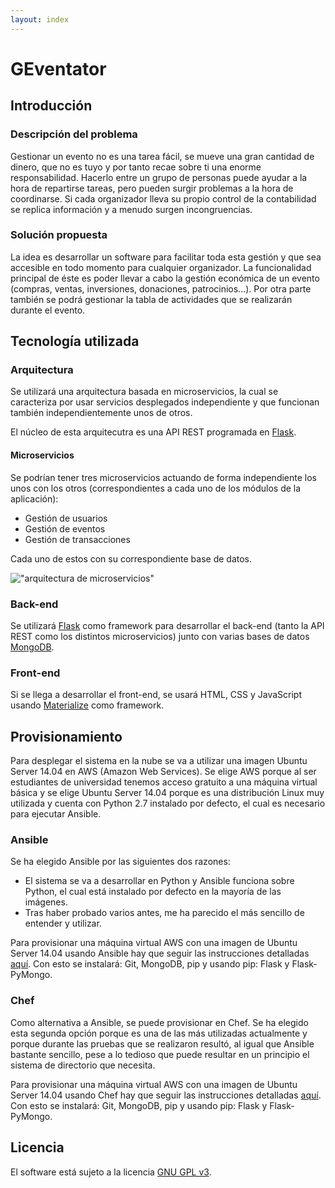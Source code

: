 ```yaml
---
layout: index
---
```


# GEventator

## Introducción

### Descripción del problema

Gestionar un evento no es una tarea fácil, se mueve una gran cantidad de dinero, que no es tuyo y por tanto recae sobre ti una enorme responsabilidad. Hacerlo entre un grupo de personas puede ayudar a la hora de repartirse tareas, pero pueden surgir problemas a la hora de coordinarse. Si cada organizador lleva su propio control de la contabilidad se replica información y a menudo surgen incongruencias.

### Solución propuesta

La idea es desarrollar un software para facilitar toda esta gestión y que sea accesible en todo momento para cualquier organizador. La funcionalidad principal de éste es poder llevar a cabo la gestión económica de un evento (compras, ventas, inversiones, donaciones, patrocinios...). Por otra parte también se podrá gestionar la tabla de actividades que se realizarán durante el evento.

## Tecnología utilizada

### Arquitectura

Se utilizará una arquitectura basada en microservicios, la cual se caracteriza por usar servicios desplegados independiente y que funcionan también independientemente unos de otros.

El núcleo de esta arquitecutra es una API REST programada en [Flask](http://flask.pocoo.org/).

#### Microservicios

Se podrían tener tres microservicios actuando de forma independiente los unos con los otros (correspondientes a cada uno de los módulos de la aplicación):

- Gestión de usuarios
- Gestión de eventos
- Gestión de transacciones

Cada uno de estos con su correspondiente base de datos.

!["arquitectura de microservicios"](https://github.com/fblupi/GEventator/raw/gh-pages/img/microservicios.png)

### Back-end

Se utilizará [Flask](http://flask.pocoo.org/) como framework para desarrollar el back-end (tanto la API REST como los distintos microservicios) junto con varias bases de datos [MongoDB](https://www.mongodb.com/).

### Front-end

Si se llega a desarrollar el front-end, se usará HTML, CSS y JavaScript usando [Materialize](http://materializecss.com/) como framework.

## Provisionamiento

Para desplegar el sistema en la nube se va a utilizar una imagen Ubuntu Server 14.04 en AWS (Amazon Web Services). Se elige AWS porque al ser estudiantes de universidad tenemos acceso gratuito a una máquina virtual básica y se elige Ubuntu Server 14.04 porque es una distribución Linux muy utilizada y cuenta con Python 2.7 instalado por defecto, el cual es necesario para ejecutar Ansible.

### Ansible

Se ha elegido Ansible por las siguientes dos razones:

- El sistema se va a desarrollar en Python y Ansible funciona sobre Python, el cual está instalado por defecto en la mayoría de las imágenes.
- Tras haber probado varios antes, me ha parecido el más sencillo de entender y utilizar.

Para provisionar una máquina virtual AWS con una imagen de Ubuntu Server 14.04 usando Ansible hay que seguir las instrucciones detalladas [aquí](provision#ansible). Con esto se instalará: Git, MongoDB, pip y usando pip: Flask y Flask-PyMongo.

### Chef

Como alternativa a Ansible, se puede provisionar en Chef. Se ha elegido esta segunda opción porque es una de las más utilizadas actualmente y porque durante las pruebas que se realizaron resultó, al igual que Ansible bastante sencillo, pese a lo tedioso que puede resultar en un principio el sistema de directorio que necesita.

Para provisionar una máquina virtual AWS con una imagen de Ubuntu Server 14.04 usando Chef hay que seguir las instrucciones detalladas [aquí](provision#chef). Con esto se instalará: Git, MongoDB, pip y usando pip: Flask y Flask-PyMongo.

## Licencia

El software está sujeto a la licencia [GNU GPL v3](https://github.com/fblupi/master_informatica-CC/blob/master/LICENSE).
